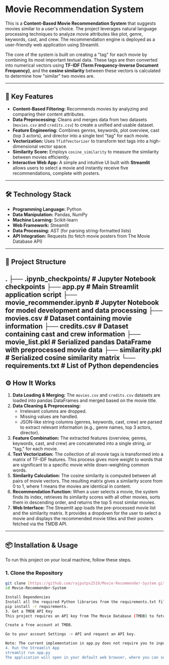# Movie Recommendation System

This is a **Content-Based Movie Recommendation System** that suggests movies similar to a user's choice. The project leverages natural language processing techniques to analyze movie attributes like plot, genre, keywords, cast, and crew. The recommendation engine is deployed as a user-friendly web application using Streamlit.

The core of the system is built on creating a "tag" for each movie by combining its most important textual data. These tags are then converted into numerical vectors using **TF-IDF (Term Frequency-Inverse Document Frequency)**, and the **cosine similarity** between these vectors is calculated to determine how "similar" two movies are.

---
## 🚀 Key Features

-   **Content-Based Filtering:** Recommends movies by analyzing and comparing their content attributes.
-   **Data Preprocessing:** Cleans and merges data from two datasets (`movies.csv` and `credits.csv`) to create a unified and usable dataset.
-   **Feature Engineering:** Combines genres, keywords, plot overview, cast (top 3 actors), and director into a single text "tag" for each movie.
-   **Vectorization:** Uses `TfidfVectorizer` to transform text tags into a high-dimensional vector space.
-   **Similarity Score:** Employs `cosine_similarity` to measure the similarity between movies efficiently.
-   **Interactive Web App:** A simple and intuitive UI built with **Streamlit** allows users to select a movie and instantly receive five recommendations, complete with posters.

---
## 🛠️ Technology Stack

-   **Programming Language:** Python
-   **Data Manipulation:** Pandas, NumPy
-   **Machine Learning:** Scikit-learn
-   **Web Framework:** Streamlit
-   **Data Processing:** AST (for parsing string-formatted lists)
-   **API Integration:** Requests (to fetch movie posters from The Movie Database API)

---
## 📂 Project Structure
.
├── .ipynb_checkpoints/   # Jupyter Notebook checkpoints
├── app.py                # Main Streamlit application script
├── movie_recommender.ipynb # Jupyter Notebook for model development and data processing
├── movies.csv            # Dataset containing movie information
├── credits.csv           # Dataset containing cast and crew information
├── movie_list.pkl        # Serialized pandas DataFrame with preprocessed movie data
├── similarity.pkl        # Serialized cosine similarity matrix
└── requirements.txt      # List of Python dependencies
---
## ⚙️ How It Works

1.  **Data Loading & Merging:** The `movies.csv` and `credits.csv` datasets are loaded into pandas DataFrames and merged based on the movie title.
2.  **Data Cleaning & Preprocessing:**
    -   Irrelevant columns are dropped.
    -   Missing values are handled.
    -   JSON-like string columns (genres, keywords, cast, crew) are parsed to extract relevant information (e.g., genre names, top 3 actors, director).
3.  **Feature Combination:** The extracted features (overview, genres, keywords, cast, and crew) are concatenated into a single string, or "tag," for each movie.
4.  **Text Vectorization:** The collection of all movie tags is transformed into a matrix of TF-IDF features. This process gives more weight to words that are significant to a specific movie while down-weighting common words.
5.  **Similarity Calculation:** The cosine similarity is computed between all pairs of movie vectors. The resulting matrix gives a similarity score from 0 to 1, where 1 means the movies are identical in content.
6.  **Recommendation Function:** When a user selects a movie, the system finds its index, retrieves its similarity scores with all other movies, sorts them in descending order, and returns the top 5 most similar movies.
7.  **Web Interface:** The Streamlit app loads the pre-processed movie list and the similarity matrix. It provides a dropdown for the user to select a movie and displays the recommended movie titles and their posters fetched via the TMDB API.

---
## 📦 Installation & Usage

To run this project on your local machine, follow these steps.

### 1. Clone the Repository
```bash
git clone [https://github.com/rajputps2519/Movie-Recommender-System.git](https://github.com/rajputps2519/Movie-Recommender-System.git)
cd Movie-Recommender-System

Install Dependencies
Install all the required Python libraries from the requirements.txt file.
pip install -r requirements.
3. Get a TMDB API Key
This project requires an API key from The Movie Database (TMDB) to fetch movie posters.

Create a free account at TMDB.

Go to your account Settings -> API and request an API key.

Note: The current implementation in app.py does not require you to input the key manually, but it's good practice to manage keys securely if you modify the code.
4. Run the Streamlit App
streamlit run app.py
The application will open in your default web browser, where you can select a movie to get recommendations.

